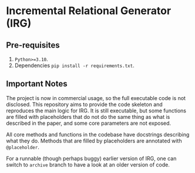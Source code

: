 # Incremental Relational Generator (IRG)

## Pre-requisites

1. `Python>=3.10`.
2. Dependencies `pip install -r requirements.txt`.

## Important Notes

The project is now in commercial usage, so the full executable code is not disclosed. This repository aims to provide
the code skeleton and reproduces the main logic for IRG. It is still executable, but some functions are filled with 
placeholders that do not do the same thing as what is described in the paper, and some core parameters are not exposed.

All core methods and functions in the codebase have docstrings describing what they do. Methods that are filled by 
placeholders are annotated with `@placeholder`. 

For a runnable (though perhaps buggy) earlier version of IRG, one can switch to `archive` branch to have a look at an 
older version of code.
